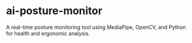 # ai-posture-monitor
A real-time posture monitoring tool using MediaPipe, OpenCV, and Python for health and ergonomic analysis.

